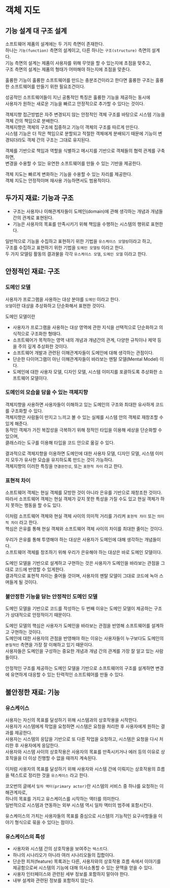 # 객체 지도

## 기능 설계 대 구조 설계

소프트웨어 제품의 설계에는 두 가지 측면이 존재한다.  
하나는 `기능(function)` 측면의 설계이고, 다른 하나는 `구조(structure)` 측면의 설계다.  
기능 측면의 설계는 제품이 사용자를 위해 무엇을 할 수 있는지에 초점을 맞추고,  
구조 측면의 설계는 제품의 형태가 어떠해야 하는지에 초점을 맞춘다.

훌륭한 기능이 훌륭한 소프트웨어를 만드는 충분조건이라고 한다면 훌륭한 구조는 훌륭한 소프트웨어를 만들기 위한 필요조건이다.

성공적인 소프트웨어들이 지닌 공통적인 특징은 훌륭한 기능을 제공하는 동시에   
사용자가 원하는 새로운 기능을 빠르고 안정적으로 추가할 수 있다는 것이다.

객체지향 접근방법은 자주 변경되지 않는 안정적인 객체 구조를 바탕으로 시스템 기능을 객체 간의 책임으로 분배한다.  
객체지향은 객체의 구조에 집중하고 기능이 객체의 구조를 따르게 만든다.  
시스템 기능은 더 작은 책임으로 분할되고 적절한 객체에게 분배되기 때문에 기능이 변경되더라도 객체 간의 구조는 그대로 유지된다.

객체를 기반으로 책임과 역할을 식별하고 메시지를 기반으로 객체들의 협력 관계를 구축하면,  
변경을 수용할 수 있는 유연한 소프트웨어를 만들 수 있는 기반을 제공한다.

객체 지도는 빠르게 변화하는 기능을 수용할 수 있는 자리를 제공한다.  
객체 지도는 안정적이며 재사용 가능하면서도 범용적이다.

## 두가지 재료: 기능과 구조

- 구조는 사용자나 이해관계자들이 도메인(domain)에 관해 생각하는 개념과 개념들 간의 관계로 표현된다.
- 기능은 사용자의 목표를 만족시키기 위해 책임을 수행하는 시스템의 행위로 표현한다.

일반적으로 기능을 수집하고 표현하기 위한 기법을 `유스케이스 모델링`이라고 하고,  
구조를 수집하고 표현하기 위한 기법을 `도메인 모델링` 이라고 한다.  
두 가지 모델링 활동의 결과물을 각각 `유스케이스 모델`, `도메인 모델` 이라고 한다.

## 안정적인 재료: 구조

### 도메인 모델

사용자가 프로그램을 사용하는 대상 분야를 `도메인` 이라고 한다.  
`모델`이란 대상을 추상화하고 단순화해서 표현한 것이다.

도메인 모델이란
- 사용자가 프로그램을 사용하는 대상 영역에 관한 지식을 선택적으로 단순화하고 의식적으로 구조화한 형태다.
- 소프트웨어가 목적하는 영역 내의 개념과 개념간의 관계, 다양한 규칙이나 제약 등을 주의 깊게 추상화한 것이다.
- 소프트웨어 개발과 관련된 이해관계자들이 도메인에 대해 생각하는 관점이다.
- 단순한 다이어그램이 아닌 이해관계자들이 바라보는 멘탈 모델(Mental Model) 이다.
- 도메인에 대한 사용자 모델, 디자인 모델, 시스템 이미지를 포괄하도록 추상화한 소프트웨어 모델이다.

### 도메인의 모습을 담을 수 있는 객체지향

객체지향을 사용하면 사용자들이 이해하고 있는 도메인의 구조와 최대한 유사하게 코드를 구조화할 수 있다.  
객체지향은 사람들이 만지고 느끼고 볼 수 있는 실체를 시스템 안의 객체로 재창조할 수 있게 해준다.  
동적인 객체가 가진 복잡성을 극복하기 위해 정적인 타입을 이용해 세상을 단순화할 수 있으며,  
클래스라는 도구를 이용해 타입을 코드 안으로 옮길 수 있다.

결과적으로 객체지향을 이용하면 도메인에 대한 사용자 모델, 디자인 모델, 시스템 이미지 모두가 유사한 모습을 유지하도록 만드는 것이 가능하다.  
객체지향의 이러한 특징을 `연결완전성`, 또는 `표현적 차이` 라고 한다.


### 표현적 차이
 
소프트웨어 객체는 현실 객체를 모방한 것이 아니라 은유를 기반으로 재창조한 것이다.  
따라서 소프트웨어 객체는 현실 객체가 갖지 못한 특성을 가질 수도 있고 현실 객체가 하지 못하는 행동을 할 수도 있다.

이처럼 소프트웨어 객체와 현실 객체 사이의 의미적 거리를 가리켜 `표현적 차이` 또는 `의미적 차이` 라고 한다.  
핵심은 은유를 통해 현실 객체와 소프트웨어 객체 사이의 차이를 최대한 줄이는 것이다.

우리가 은유를 통해 투영해야 하는 대상은 사용자가 도메인에 대해 생각하는 개념들이다.  
소프트웨어 객체를 창조하기 위해 우리가 은유해야 하는 대상은 바로 도메인 모델이다.

도메인 모델을 기반으로 설계하고 구현하는 것은 사용자가 도메인을 바라보는 관점을 그대로 코드에 반영할 수 있게한다.  
결과적으로 표현적 차이는 줄어들 것이며, 사용자의 멘탈 모델이 그대로 코드에 녹아 스며들게 될 것이다.

### 불안정한 기능을 담는 안정적인 도메인 모델

도메인 모델을 기반으로 코드를 작성하는 두 번째 이유는 도메인 모델이 제공하는 구조가 상대적으로 안정적이기 때문이다.

도메인 모델의 핵심은 사용자가 도메인을 바라보는 관점을 반영해 소프트웨어를 설계하고 구현하는 것이다.  
도메인에 대한 사용자의 관점을 반영해야 하는 이유는 사용자들이 누구보다도 도메인의 `본질적인` 측면을 가장 잘 이해하고 있기 때문이다.  
사용자들은 도메인을 구성하는 중요한 개념과 개념 간의 관계를 가장 잘 알고 있는 사람들이다.

안정적인 구조를 제공하는 도메인 모델을 기반으로 소프트웨어의 구조를 설계하면 변경에 유연하게 대응할 수 있는 탄력적인 소프트웨어를 만들 수 있다.

## 불안정한 재료: 기능

### 유스케이스

사용자는 자신의 목표를 달성하기 위해 시스템과의 상호작용을 시작한다.  
사용자가 시스템에게 작업을 요청하면 시스템은 요청을 처리한 후 사용자에게 원하는 결과를 제공한다.  
사용자는 시스템의 응답을 기반으로 또 다른 작업을 요청하고, 시스템은 요청을 다시 처리한 후 사용자에게 응답한다.  
사용자와 시스템 사이의 상호작용은 사용자의 목표를 만족시키거나 에러 등의 이유로 상호작을을 더 이상 진행할 수 없을 때까지 계속된다.

이처럼 사용자의 목표를 달성하기 위해 사용자와 시스템 간에 이뤄지는 상호작용의 흐름을 텍스트로 정리한 것을 `유스케이스` 라고 한다.

코오번의 글에서 `일차 액터(primary actor)`란 시스템의 서비스 중 하나를 요청하는 이해관계자로,  
하나의 목표를 가지고 유스케이스를 시작하는 액터를 의미한다.  
일반적으로 시스템과 연동하는 외부 시스템 역시 일차 액터의 범주에 포함시킨다.

유스케이스의 가치는 사용자들의 목표를 중심으로 시스템의 기능적인 요구사항들을 이야기 형식으로 묶을 수 있다는 점이다.

### 유스케이스의 특성

- 사용자와 시스템 간의 상호작용을 보여주는 `텍스트`다.
- 하나의 시나리오가 아니라 여러 시나리오들의 집합이다.
- 단순한 피처(feature) 목록과는 다른, 사용자와의 상호작용 흐름 속에서 이야기를 제공함으로써 시스템의 기능에 대해 의사소통할 수 있는 문맥을 얻을 수 있다.
- 사용자 인터페이스와 관련된 세부 정보를 포함하지 말아야 한다.
- 내부 설계와 관련된 정보를 포함하지 않는다.
